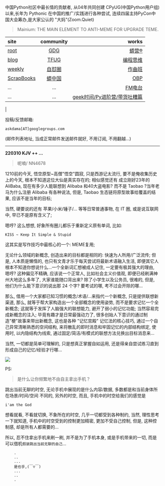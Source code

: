中国Python社区中最长情的贡献者, 从04年共同创建 CPyUG(中国Python用户组)以来,长年为 Pythonic 在中国的推广/实践进行各种尝试, 连续四届主持PyCon中国大会筹办,是大家公认的 "大妈"(Zoom.Quiet)

> Mainium: THE MAIN ELEMENT TO ANTI-MEME FOR UPGRADE TEME.

| site | community | works |
| :-----| :----: | ----: |
| [root](http://zoomquiet.io/) | [GDG](https://blog.zhgdg.org/) | [蟒营®](https://doc.101.camp/) |
| [blog](https://blog.zoomquiet.io/pages/zoomquiet.html) | [TFUG](http://zh.tfug.world/) | [编程思维](https://py.101.camp/) |
| [weekly](http://weekly.pychina.org/) | [自怼圈](https://du.101.camp/) | [作曲班](https://mu.101.camp/) |
| [ScrapBooks](https://zoomquiet.io/collection.html) | [蟒中国](https://pychina.org/) | [OBP](https://zoomquiet.io/obp/index.html) |
| ... | ... | [FM电台](https://fm.101.camp/) |
| ... | ... | [geek时间/Py进阶营/带货吐糟篇](https://fm.101.camp/2020/geek2py-dama.html) 
 |


投稿/反馈邮箱:

    askdama[AT]googlegroups.com

(邮件列表地址, 
当成正常邮件发送邮件就好, 不用订阅, 不用翻越...)



---------------------------------------------------
**220310 KJV ++ ...**


> 呢喃/ NN4678





1210前的今天, 悟空原型~高僧"悟空"圆寂, 只是西游记太流行, 要不是俺收集历史上的今天, 根本不知道这位大仙是真实存在的;
相似感觉还有 成立刚好23年的 AliBaba, 现在有多少人能联想到 Alibaba 和40大盗电影? 而不是 Taobao ?当年老马为什么注册 Alibaba 有各种说法, 但是, Taobao 生态链将原型故事给覆盖的结果, 应该不是当年的目标; ​

当然, 硬要说的还有 苹果/小米/锤子/... 等等日常普通事物, 在 IT 圈, 或是说互联网中, 早已不是原有含义了; 

嗯哼? 这么想想, 好象所有圈儿都乐于重新定义原有单词, 比如:

    KISS ~ Keep It Simple & Stupid

这其实是写作技巧中最核心的一个: MEME复用;

无论什么领域的新概念, 创造出来的目标都是相同的: 快速为人所用/广泛流传; 但是, 人本质是懒惰的, 也只有文青才乐于每天尝试将最新术语融入生活, 即便其它人根本不知道你想说什么...一个全新词汇想被成人记住, 一定要有极其强大的理由, 嗯哼? 这种偏见不精确, 应该说一个正常人, 比如社会主义价值观, 即便已经刷满神州大地这么多年了, 大家谁能随口背出来? 除了小学生以及公务员, 很难的, 但是, 他们为什么能下意识的说出那 24 个字? 要考试的哪, 考不过会开除的哪...

那么, 借用一个大家都已知习惯的概念/术语/...来指代一个新概念, 只是提供联想新渠道, 那么, 就等于帮大家构造出一个全部概念的使用姿势, 而不是要求记忆一个全新概念; 这就等于发挥了人脑强大的联想能力, 避开了弱小的记忆功能; 当然容易完成新概念的注入; 毕竟有趣才是日常最强动力了, 很多创始人下意识的通过制造"梗"故事来带出新概念, ​这也是各种 "记忆宫殿" 记忆法的核心技巧, 通过一个自己异常清晰熟悉的空间结构, 来将散乱的即时消息和牢固记忆的内部结构绑定, 使用时, 以内隐结构为线索, 通过固定/简洁/有模式的联想方法兑换出目标消息来...

当然, 一切都是简单可理解的, 只是想真正掌握自如运用, 还是得亲自尝试练习直到形成自己的记忆/经验才行哪...​


![](https://ipic.zoomquiet.top/2022-03-09-zq42-today-card-2203.010.jpeg)




PS:
> 是什么让你频繁地不由自主拿出手机？

跳出当前无聊的时空,
无论手机中展现的是什么内容/数据,
多数都是和当前身体所在场景/时间/空间 不同的,
另外的时空,
而且, 手机中的时空给我们的感觉是

    i'am the God

想看就看, 不看就切换,
不象所在的时空, 几乎一切都受到各种制约,
当然,
理性思考一下就知道,
手机中的时空受到的控制更加精密, 更加不受自己控制,
但是, 这种控制感,
却是所有人都需要的...

所以, 
忍不住拿出手机来刷一刷,
并不是为了手机本身, 或是手机带来的一切,
而是可以借机`假装跳出当前无聊的自己`...



```
    .
    ..
    ...
    是也乎,(￣▽￣)
    ...
    ..
    .
```


